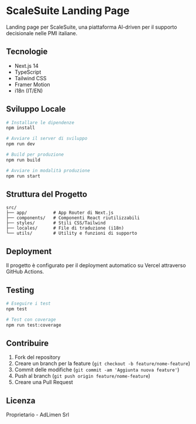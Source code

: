 # ScaleSuite Landing Page

Landing page per ScaleSuite, una piattaforma AI-driven per il supporto decisionale nelle PMI italiane.

## Tecnologie

- Next.js 14
- TypeScript
- Tailwind CSS
- Framer Motion
- i18n (IT/EN)

## Sviluppo Locale

```bash
# Installare le dipendenze
npm install

# Avviare il server di sviluppo
npm run dev

# Build per produzione
npm run build

# Avviare in modalità produzione
npm run start
```

## Struttura del Progetto

```
src/
├── app/          # App Router di Next.js
├── components/   # Componenti React riutilizzabili
├── styles/       # Stili CSS/Tailwind
├── locales/      # File di traduzione (i18n)
└── utils/        # Utility e funzioni di supporto
```

## Deployment

Il progetto è configurato per il deployment automatico su Vercel attraverso GitHub Actions.

## Testing

```bash
# Eseguire i test
npm test

# Test con coverage
npm run test:coverage
```

## Contribuire

1. Fork del repository
2. Creare un branch per la feature (`git checkout -b feature/nome-feature`)
3. Commit delle modifiche (`git commit -am 'Aggiunta nuova feature'`)
4. Push al branch (`git push origin feature/nome-feature`)
5. Creare una Pull Request

## Licenza

Proprietario - AdLimen Srl 
